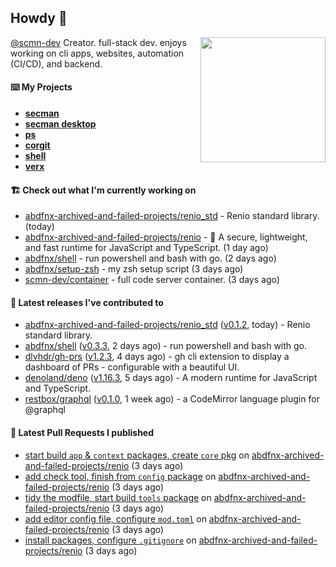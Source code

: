 ## Howdy 👋

<img align="right" src="https://github.com/abdfnx.png" width="200">

[@scmn-dev](https://github.com/scmn-dev) Creator. full-stack dev. enjoys working on cli apps, websites, automation (CI/CD), and backend.

#### ⌨️ My Projects

- [**secman**](https://github.com/scmn-dev/secman)
- [**secman desktop**](https://github.com/scmn-dev/desktop)
- [**ps**](https://github.com/scmn-dev/ps)
- [**corgit**](https://github.com/abdfnx/corgit)
- [**shell**](https://github.com/abdfnx/shell)
- [**verx**](https://github.com/abdfnx/verx)

#### 🏗️ Check out what I'm currently working on


- [abdfnx-archived-and-failed-projects/renio_std](https://github.com/abdfnx-archived-and-failed-projects/renio_std) - Renio standard library. (today)
- [abdfnx-archived-and-failed-projects/renio](https://github.com/abdfnx-archived-and-failed-projects/renio) - 🦑 A secure, lightweight, and fast runtime for JavaScript and TypeScript. (1 day ago)
- [abdfnx/shell](https://github.com/abdfnx/shell) - run powershell and bash with go. (2 days ago)
- [abdfnx/setup-zsh](https://github.com/abdfnx/setup-zsh) - my zsh setup script (3 days ago)
- [scmn-dev/container](https://github.com/scmn-dev/container) - full code server container. (3 days ago)

#### 🔭 Latest releases I've contributed to

- [abdfnx-archived-and-failed-projects/renio_std](https://github.com/abdfnx-archived-and-failed-projects/renio_std) ([v0.1.2](https://github.com/abdfnx-archived-and-failed-projects/renio_std/releases/tag/v0.1.2), today) - Renio standard library.
- [abdfnx/shell](https://github.com/abdfnx/shell) ([v0.3.3](https://github.com/abdfnx/shell/releases/tag/v0.3.3), 2 days ago) - run powershell and bash with go.
- [dlvhdr/gh-prs](https://github.com/dlvhdr/gh-prs) ([v1.2.3](https://github.com/dlvhdr/gh-prs/releases/tag/v1.2.3), 4 days ago) - gh cli extension to display a dashboard of PRs - configurable with a beautiful UI.
- [denoland/deno](https://github.com/denoland/deno) ([v1.16.3](https://github.com/denoland/deno/releases/tag/v1.16.3), 5 days ago) - A modern runtime for JavaScript and TypeScript.
- [restbox/graphql](https://github.com/restbox/graphql) ([v0.1.0](https://github.com/restbox/graphql/releases/tag/v0.1.0), 1 week ago) - a CodeMirror language plugin for @graphql

#### 🔨 Latest Pull Requests I published

- [start build `app` &amp; `context` packages, create `core` pkg](https://github.com/abdfnx-archived-and-failed-projects/renio/pull/6) on [abdfnx-archived-and-failed-projects/renio](https://github.com/abdfnx-archived-and-failed-projects/renio) (3 days ago)
- [add check tool, finish from `config` package](https://github.com/abdfnx-archived-and-failed-projects/renio/pull/5) on [abdfnx-archived-and-failed-projects/renio](https://github.com/abdfnx-archived-and-failed-projects/renio) (3 days ago)
- [tidy the modfile, start build `tools` package](https://github.com/abdfnx-archived-and-failed-projects/renio/pull/4) on [abdfnx-archived-and-failed-projects/renio](https://github.com/abdfnx-archived-and-failed-projects/renio) (3 days ago)
- [add editor config file, configure `mod.toml`](https://github.com/abdfnx-archived-and-failed-projects/renio/pull/3) on [abdfnx-archived-and-failed-projects/renio](https://github.com/abdfnx-archived-and-failed-projects/renio) (3 days ago)
- [install packages, configure `.gitignore`](https://github.com/abdfnx-archived-and-failed-projects/renio/pull/2) on [abdfnx-archived-and-failed-projects/renio](https://github.com/abdfnx-archived-and-failed-projects/renio) (3 days ago)
